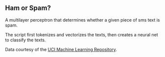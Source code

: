 ## Ham or Spam?

A multilayer perceptron that determines whether a given piece of sms text is spam.

The script first tokenizes and vectorizes the texts, then creates a neural net to classify the texts.

Data courtesy of the [UCI Machine Learning Repository](https://archive.ics.uci.edu/ml/datasets/SMS+Spam+Collection).